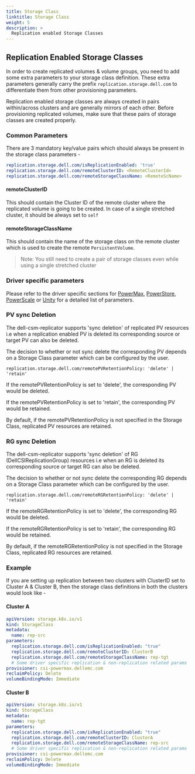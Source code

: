 ```yaml
---
title: Storage Class
linktitle: Storage Class
weight: 5
description: >
  Replication enabled Storage Classes
---
```

## Replication Enabled Storage Classes
In order to create replicated volumes & volume groups, you need to add some extra parameters to your storage class definition.
These extra parameters generally carry the prefix `replication.storage.dell.com` to differentiate them from other provisioning parameters.

Replication enabled storage classes are always created in pairs within/across clusters and are generally mirrors of each other.
Before provisioning replicated volumes, make sure that these pairs of storage classes are created properly.

### Common Parameters
There are 3 mandatory key/value pairs which should always be present in the storage class parameters -
```yaml
replication.storage.dell.com/isReplicationEnabled: 'true'
replication.storage.dell.com/remoteClusterID: <RemoteClusterId>
replication.storage.dell.com/remoteStorageClassName: <RemoteScName>
```

#### remoteClusterID
This should contain the Cluster ID of the remote cluster where the replicated volume is going to be created.
In case of a single stretched cluster, it should be always set to `self`

#### remoteStorageClassName
This should contain the name of the storage class on the remote cluster which is used to create the remote `PersistentVolume`.
>Note: You still need to create a pair of storage classes even while using a single stretched cluster

### Driver specific parameters
Please refer to the driver specific sections for [PowerMax](../powermax/#creating-storage-classes), [PowerStore](../powerstore/#creating-storage-classes), [PowerScale](../powerscale/#creating-storage-classes) or [Unity](../unity/#creating-storage-classes) for a detailed list of parameters.

### PV sync Deletion

The dell-csm-replicator supports 'sync deletion' of replicated PV resources i.e when a replication enabled PV is deleted its corresponding source or target PV can also be deleted. 

The decision to whether or not sync delete the corresponding PV depends on a Storage Class parameter which can be configured by the user. 

```
replication.storage.dell.com/remotePVRetentionPolicy: 'delete' | 'retain'
```

If the remotePVRetentionPolicy is set to 'delete', the corresponding PV would be deleted.

If the remotePVRetentionPolicy is set to 'retain', the corresponding PV would be retained. 

By default, if the remotePVRetentionPolicy is not specified in the Storage Class, replicated PV resources are retained.

### RG sync Deletion

The dell-csm-replicator supports 'sync deletion' of RG (DellCSIReplicationGroup) resources i.e when an RG is deleted its corresponding source or target RG can also be deleted. 

The decision to whether or not sync delete the corresponding RG depends on a Storage Class parameter which can be configured by the user. 

```
replication.storage.dell.com/remoteRGRetentionPolicy: 'delete' | 'retain'
```

If the remoteRGRetentionPolicy is set to 'delete', the corresponding RG would be deleted.

If the remoteRGRetentionPolicy is set to 'retain', the corresponding RG would be retained. 

By default, if the remoteRGRetentionPolicy is not specified in the Storage Class, replicated RG resources are retained.


### Example
If you are setting up replication between two clusters with ClusterID set to Cluster A & Cluster B,
then the storage class definitions in both the clusters would look like -

#### Cluster A
```yaml
apiVersion: storage.k8s.io/v1
kind: StorageClass
metadata:
  name: rep-src
parameters:
  replication.storage.dell.com/isReplicationEnabled: "true"
  replication.storage.dell.com/remoteClusterID: ClusterB
  replication.storage.dell.com/remoteStorageClassName: rep-tgt
  # Some driver specific replication & non-replication related params
provisioner: csi-powermax.dellemc.com
reclaimPolicy: Delete
volumeBindingMode: Immediate
```
#### Cluster B
```yaml
apiVersion: storage.k8s.io/v1
kind: StorageClass
metadata:
  name: rep-tgt
parameters:
  replication.storage.dell.com/isReplicationEnabled: "true"
  replication.storage.dell.com/remoteClusterID: ClusterA
  replication.storage.dell.com/remoteStorageClassName: rep-src
  # Some driver specific replication & non-replication related params
provisioner: csi-powermax.dellemc.com
reclaimPolicy: Delete
volumeBindingMode: Immediate
```
